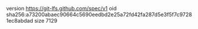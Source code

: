 version https://git-lfs.github.com/spec/v1
oid sha256:a73200abaec90664c5690eedbd2e25a72fd42fa287d5e3f5f7c97281ec8abdad
size 7129
